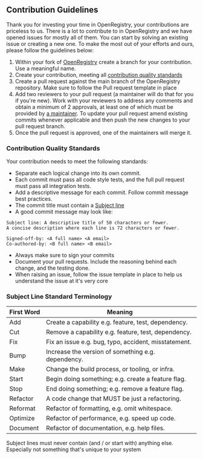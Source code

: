 
## Contribution Guidelines

Thank you for investing your time in OpenRegistry, your contributions are priceless to us.
There is a lot to contribute to in OpenRegistry and we have opened issues for mostly all of them.
You can start by solving an existing issue or creating a new one.
To make the most out of your efforts and ours, please follow the guidelines below:

1. Within your fork of [OpenRegistry](https://github.com/containerish/OpenRegistry) create a branch for your contribution. Use a meaningful name.
2. Create your contribution, meeting all [contribution quality standards](#contribution-quality-standards)
3. Create a pull request against the main branch of the OpenRegistry repository. Make sure to follow the Pull request template in place
4. Add two reviewers to your pull request (a maintainer will do that for you if you're new). Work with your reviewers to address any comments and obtain a minimum of 2 approvals, at least one of which must be provided by [a maintainer](https://github.com/containerish/OpenRegistry/blob/main/MAINTAINERS.md). To update your pull request amend existing commits whenever applicable and then push the new changes to your pull request branch.
5. Once the pull request is approved, one of the maintainers will merge it.

### Contribution Quality Standards

Your contribution needs to meet the following standards:
- Separate each logical change into its own commit.
- Each commit must pass all code style tests, and the full pull request must pass all integration tests. 
- Add a descriptive message for each commit. Follow commit message best practices.
- The commit title must contain a [Subject line](#subject-line-standard-terminology)
- A good commit message may look like:
```
Subject line: A descriptive title of 50 characters or fewer.
A concise description where each line is 72 characters or fewer.
 
Signed-off-by: <A full name> <A email>
Co-authored-by: <B full name> <B email>

```
- Always make sure to sign your commits
- Document your pull requests. Include the reasoning behind each change, and the testing done.
- When raising an issue, follow the issue template in place to help us understand the issue at it's very core

### Subject Line Standard Terminology

First Word | Meaning
--- | --
Add | Create a capability e.g. feature, test, dependency.
Cut | Remove a capability e.g. feature, test, dependency.
Fix | Fix an issue e.g. bug, typo, accident, misstatement.
Bump | Increase the version of something e.g. dependency.
Make | Change the build process, or tooling, or infra.
Start | Begin doing something; e.g. create a feature flag.
Stop | End doing something; e.g. remove a feature flag.
Refactor | A code change that MUST be just a refactoring.
Reformat | Refactor of formatting, e.g. omit whitespace.
Optimize | Refactor of performance, e.g. speed up code.
Document | Refactor of documentation, e.g. help files.

Subject lines must never contain (and / or start with) anything else. Especially not something that's unique to your system
